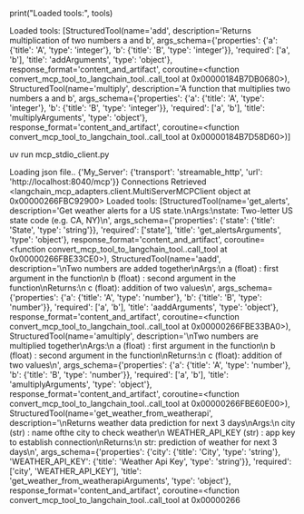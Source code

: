 print("Loaded tools:", tools)

Loaded tools: [StructuredTool(name='add', description='Returns multiplication of two numbers a and b', args_schema={'properties': {'a': {'title': 'A', 'type': 'integer'}, 'b': {'title': 'B', 'type': 'integer'}}, 'required': ['a', 'b'], 'title': 'addArguments', 'type': 'object'}, response_format='content_and_artifact', coroutine=<function convert_mcp_tool_to_langchain_tool.<locals>.call_tool at 0x00000184B7DB0680>), StructuredTool(name='multiply', description='A function that multiplies two numbers a and b', args_schema={'properties': {'a': {'title': 'A', 'type': 'integer'}, 'b': {'title': 'B', 'type': 'integer'}}, 'required': ['a', 'b'], 'title': 'multiplyArguments', 'type': 'object'}, response_format='content_and_artifact', coroutine=<function convert_mcp_tool_to_langchain_tool.<locals>.call_tool at 0x00000184B7D58D60>)]


uv run mcp_stdio_client.py
 
Loading json file..
{'My_Server': {'transport': 'streamable_http', 'url': 'http://localhost:8040/mcp'}}
Connections Retrieved
<langchain_mcp_adapters.client.MultiServerMCPClient object at 0x00000266FBC92900>
Loaded tools: [StructuredTool(name='get_alerts', description='Get weather alerts for a US state.\nArgs:\nstate: Two-letter US state code (e.g. CA, NY)\n', args_schema={'properties': {'state': {'title': 'State', 'type': 'string'}}, 'required': ['state'], 'title': 'get_alertsArguments', 'type': 'object'}, response_format='content_and_artifact', coroutine=<function convert_mcp_tool_to_langchain_tool.<locals>.call_tool at 0x00000266FBE33CE0>), StructuredTool(name='aadd', description='\nTwo numbers are added together\nArgs:\n    a (float) : first argument in the function\n    b (float) : second argument in the function\nReturns:\n    c (float): addition of two values\n', args_schema={'properties': 
{'a': {'title': 'A', 'type': 'number'}, 'b': {'title': 'B', 'type': 'number'}}, 'required': ['a', 'b'], 'title': 'aaddArguments', 'type': 'object'}, response_format='content_and_artifact', coroutine=<function convert_mcp_tool_to_langchain_tool.<locals>.call_tool at 0x00000266FBE33BA0>), StructuredTool(name='amultiply', description='\nTwo numbers are multiplied together\nArgs:\n    a (float) : first argument in the function\n    b (float) : second argument in the function\nReturns:\n    c (float): addition of two values\n', args_schema={'properties': {'a': {'title': 'A', 'type': 
'number'}, 'b': {'title': 'B', 'type': 'number'}}, 'required': ['a', 'b'], 'title': 'amultiplyArguments', 'type': 'object'}, response_format='content_and_artifact', coroutine=<function convert_mcp_tool_to_langchain_tool.<locals>.call_tool at 0x00000266FBE60E00>), StructuredTool(name='get_weather_from_weatherapi', description='\nReturns weather data 
prediction for next 3 days\nArgs:\n    city (str) : name ofthe city to check weather\n    WEATHER_API_KEY (str) : app key to establish connection\nReturns:\n    str: prediction of weather for next 3 days\n', args_schema={'properties': {'city': {'title': 'City', 'type': 'string'}, 'WEATHER_API_KEY': {'title': 'Weather Api Key', 'type': 'string'}}, 'required': ['city', 'WEATHER_API_KEY'], 'title': 'get_weather_from_weatherapiArguments', 'type': 'object'}, response_format='content_and_artifact', coroutine=<function convert_mcp_tool_to_langchain_tool.<locals>.call_tool at 0x00000266
